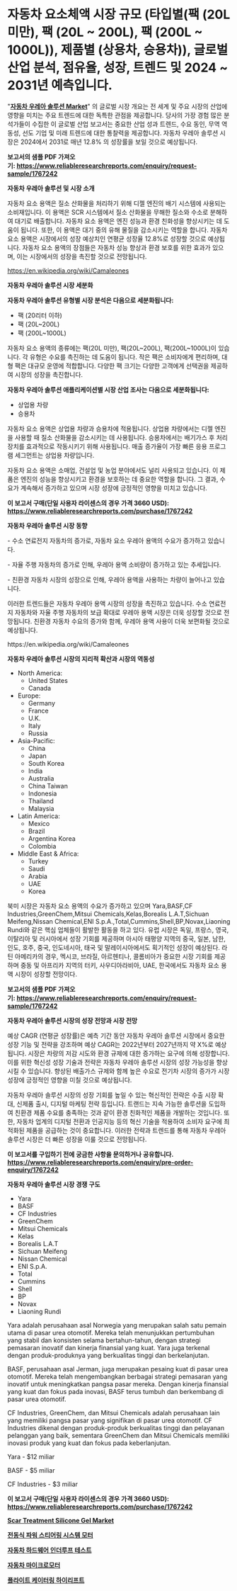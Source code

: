 <p><h1>자동차 요소체액 시장 규모 (타입별(팩 (20L 미만), 팩 (20L ~ 200L), 팩 (200L ~ 1000L)), 제품별 (상용차, 승용차)), 글로벌 산업 분석, 점유율, 성장, 트렌드 및 2024 ~ 2031년 예측입니다.</h1></p><p>"<strong><a href="https://www.reliableresearchreports.com/global-automobile-urea-solution-market-r1767242">자동차 우레아 솔루션 Market</a></strong>" 의 글로벌 시장 개요는 전 세계 및 주요 시장의 산업에 영향을 미치는 주요 트렌드에 대한 독특한 관점을 제공합니다. 당사의 가장 경험 많은 분석가들이 수집한 이 글로벌 산업 보고서는 중요한 산업 성과 트렌드, 수요 동인, 무역 역동성, 선도 기업 및 미래 트렌드에 대한 통찰력을 제공합니다. 자동차 우레아 솔루션 시장은 2024에서 2031로 매년 12.8% 의 성장률을 보일 것으로 예상됩니다.</p>
<p><strong>보고서의 샘플 PDF 가져오기:&nbsp;<a href="https://www.reliableresearchreports.com/enquiry/request-sample/1767242">https://www.reliableresearchreports.com/enquiry/request-sample/1767242</a></strong></p>
<p><strong>자동차 우레아 솔루션 및 시장 소개</strong></p>
<p><p>자동차 요소 용액은 질소 산화물을 처리하기 위해 디젤 엔진의 배기 시스템에 사용되는 소비재입니다. 이 용액은 SCR 시스템에서 질소 산화물을 무해한 질소와 수소로 분해하여 대기로 배출합니다. 자동차 요소 용액은 엔진 성능과 환경 친화성을 향상시키는 데 도움이 됩니다. 또한, 이 용액은 대기 중의 유해 물질을 감소시키는 역할을 합니다. 자동차 요소 용액은 시장에서의 성장 예상치인 연평균 성장율 12.8%로 성장할 것으로 예상됩니다. 자동차 요소 용액의 장점들은 자동차 성능 향상과 환경 보호를 위한 효과가 있으며, 이는 시장에서의 성장을 촉진할 것으로 전망됩니다.</p></p>
<p><a href="https://en.wikipedia.org/wiki/Camaleones">https://en.wikipedia.org/wiki/Camaleones</a></p>
<p><strong>자동차 우레아 솔루션 시장 세분화</strong></p>
<p><strong>자동차 우레아 솔루션 유형별 시장 분석은 다음으로 세분화됩니다:</strong></p>
<p><ul><li>팩 (20리터 이하)</li><li>팩 (20L~200L)</li><li>팩 (200L~1000L)</li></ul></p>
<p><p>자동차 요소 용액의 종류에는 팩(20L 미만), 팩(20L~200L), 팩(200L~1000L)이 있습니다. 각 유형은 수요를 촉진하는 데 도움이 됩니다. 작은 팩은 소비자에게 편리하며, 대형 팩은 대규모 운영에 적합합니다. 다양한 팩 크기는 다양한 고객에게 선택권을 제공하여 시장의 성장을 촉진합니다.</p></p>
<p><strong>자동차 우레아 솔루션 애플리케이션별 시장 산업 조사는 다음으로 세분화됩니다:</strong></p>
<p><ul><li>상업용 차량</li><li>승용차</li></ul></p>
<p><p>자동차 요소 용액은 상업용 차량과 승용차에 적용됩니다. 상업용 차량에서는 디젤 엔진을 사용할 때 질소 산화물을 감소시키는 데 사용됩니다. 승용차에서는 배기가스 후 처리장치를 효과적으로 작동시키기 위해 사용됩니다. 매출 증가율이 가장 빠른 응용 프로그램 세그먼트는 상업용 차량입니다. </p><p>자동차 요소 용액은 소매업, 건설업 및 농업 분야에서도 널리 사용되고 있습니다. 이 제품은 엔진의 성능을 향상시키고 환경을 보호하는 데 중요한 역할을 합니다. 그 결과, 수요가 계속해서 증가하고 있으며 시장 성장에 긍정적인 영향을 미치고 있습니다.</p></p>
<p><strong>이 보고서 구매(단일 사용자 라이센스의 경우 가격 3660 USD): <a href="https://www.reliableresearchreports.com/purchase/1767242">https://www.reliableresearchreports.com/purchase/1767242</a></strong></p>
<p><strong>자동차 우레아 솔루션 시장 동향</strong></p>
<p><p>- 수소 연료전지 자동차의 증가로, 자동차 요소 우레아 용액의 수요가 증가하고 있습니다.</p><p>- 자율 주행 자동차의 증가로 인해, 우레아 용액 소비량이 증가하고 있는 추세입니다.</p><p>- 친환경 자동차 시장의 성장으로 인해, 우레아 용액을 사용하는 차량이 늘어나고 있습니다.</p><p>이러한 트렌드들은 자동차 우레아 용액 시장의 성장을 촉진하고 있습니다. 수소 연료전지 자동차와 자율 주행 자동차의 보급 확대로 우레아 용액 시장은 더욱 성장할 것으로 전망됩니다. 친환경 자동차 수요의 증가와 함께, 우레아 용액 사용이 더욱 보편화될 것으로 예상됩니다.</p></p>
<p>https://en.wikipedia.org/wiki/Camaleones</p>
<p><strong>자동차 우레아 솔루션 시장의 지리적 확산과 시장의 역동성</strong></p>
<p><ul>
    <li>
        North America:
        <ul>
            <li>United States</li>
            <li>Canada</li>
        </ul>
    </li>
    <li>
        Europe:
        <ul>
            <li>Germany</li>
            <li>France</li>
            <li>U.K.</li>
            <li>Italy</li>
            <li>Russia</li>
        </ul>
    </li>
    <li>
        Asia-Pacific:
        <ul>
            <li>China</li>
            <li>Japan</li>
            <li>South Korea</li>
            <li>India</li>
            <li>Australia</li>
            <li>China Taiwan</li>
            <li>Indonesia</li>
            <li>Thailand</li>
            <li>Malaysia</li>
        </ul>
    </li>
    <li>
        Latin America:
        <ul>
            <li>Mexico</li>
            <li>Brazil</li>
            <li>Argentina Korea</li>
            <li>Colombia</li>
        </ul>
    </li>
    <li>
        Middle East & Africa:
        <ul>
            <li>Turkey</li>
            <li>Saudi</li>
            <li>Arabia</li>
            <li>UAE</li>
            <li>Korea</li>
        </ul>
    </li>
    </ul></p>
<p><p>북미 시장은 자동차 요소 용액의 수요가 증가하고 있으며 Yara,BASF,CF Industries,GreenChem,Mitsui Chemicals,Kelas,Borealis L.A.T,Sichuan Meifeng,Nissan Chemical,ENI S.p.A.,Total,Cummins,Shell,BP,Novax,Liaoning Rundi와 같은 핵심 업체들이 활발한 활동을 하고 있다. 유럽 시장은 독일, 프랑스, 영국, 이탈리아 및 러시아에서 성장 기회를 제공하며 아시아 태평양 지역의 중국, 일본, 남한, 인도, 호주, 중국, 인도네시아, 태국 및 말레이시아에서도 획기적인 성장이 예상된다. 라틴 아메리카의 경우, 멕시코, 브라질, 아르헨티나, 콜롬비아가 중요한 시장 기회를 제공하며 중동 및 아프리카 지역의 터키, 사우디아라비아, UAE, 한국에서도 자동차 요소 용액 시장이 성장할 전망이다.</p></p>
<p><strong>보고서의 샘플 PDF 가져오기:&nbsp;<a href="https://www.reliableresearchreports.com/enquiry/request-sample/1767242">https://www.reliableresearchreports.com/enquiry/request-sample/1767242</a></strong></p>
<p><strong>자동차 우레아 솔루션 시장의 성장 전망과 시장 전망</strong></p>
<p><p>예상 CAGR (연평균 성장률)은 예측 기간 동안 자동차 우레아 솔루션 시장에서 중요한 성장 기능 및 전략을 강조하며 예상 CAGR는 2022년부터 2027년까지 약 X%로 예상됩니다. 시장은 차량의 저감 시도와 환경 규제에 대한 증가하는 요구에 의해 성장합니다. 이를 위한 혁신성 성장 기술과 전략은 자동차 우레아 솔루션 시장의 성장 가능성을 향상시킬 수 있습니다. 향상된 배출가스 규제와 함께 높은 수요로 전기차 시장의 증가가 시장 성장에 긍정적인 영향을 미칠 것으로 예상됩니다.</p><p>자동차 우레아 솔루션 시장의 성장 기회를 높일 수 있는 혁신적인 전략은 수출 시장 확대, 신제품 출시, 디지털 마케팅 전략 등입니다. 트랜드는 지속 가능한 솔루션을 도입하여 친환경 제품 수요를 충족하는 것과 같이 환경 친화적인 제품을 개발하는 것입니다. 또한, 자동차 업계의 디지털 전환과 인공지능 등의 혁신 기술을 적용하여 소비자 요구에 최적화된 제품을 공급하는 것이 중요합니다. 이러한 전략과 트렌드를 통해 자동차 우레아 솔루션 시장은 더 빠른 성장을 이룰 것으로 전망됩니다.</p></p>
<p><strong>이 보고서를 구입하기 전에 궁금한 사항을 문의하거나 공유합니다. <a href="https://www.reliableresearchreports.com/enquiry/pre-order-enquiry/1767242">https://www.reliableresearchreports.com/enquiry/pre-order-enquiry/1767242</a></strong></p>
<p><strong>자동차 우레아 솔루션 시장 경쟁 구도</strong></p>
<p><ul><li>Yara</li><li>BASF</li><li>CF Industries</li><li>GreenChem</li><li>Mitsui Chemicals</li><li>Kelas</li><li>Borealis L.A.T</li><li>Sichuan Meifeng</li><li>Nissan Chemical</li><li>ENI S.p.A.</li><li>Total</li><li>Cummins</li><li>Shell</li><li>BP</li><li>Novax</li><li>Liaoning Rundi</li></ul></p>
<p><p>Yara adalah perusahaan asal Norwegia yang merupakan salah satu pemain utama di pasar urea otomotif. Mereka telah menunjukkan pertumbuhan yang stabil dan konsisten selama bertahun-tahun, dengan strategi pemasaran inovatif dan kinerja finansial yang kuat. Yara juga terkenal dengan produk-produknya yang berkualitas tinggi dan berkelanjutan.</p><p>BASF, perusahaan asal Jerman, juga merupakan pesaing kuat di pasar urea otomotif. Mereka telah mengembangkan berbagai strategi pemasaran yang inovatif untuk meningkatkan pangsa pasar mereka. Dengan kinerja finansial yang kuat dan fokus pada inovasi, BASF terus tumbuh dan berkembang di pasar urea otomotif.</p><p>CF Industries, GreenChem, dan Mitsui Chemicals adalah perusahaan lain yang memiliki pangsa pasar yang signifikan di pasar urea otomotif. CF Industries dikenal dengan produk-produk berkualitas tinggi dan pelayanan pelanggan yang baik, sementara GreenChem dan Mitsui Chemicals memiliki inovasi produk yang kuat dan fokus pada keberlanjutan.</p><p>Yara - $12 miliar</p><p>BASF - $5 miliar</p><p>CF Industries - $3 miliar</p></p>
<p><strong>이 보고서 구매(단일 사용자 라이센스의 경우 가격 3660 USD): <a href="https://www.reliableresearchreports.com/purchase/1767242">https://www.reliableresearchreports.com/purchase/1767242</a></strong></p>
<p><strong><p><a href="https://www.linkedin.com/pulse/scar-treatment-silicone-gel-market-global-regional-analysis-asgzc?trackingId=paNh%2FJFYQqKTQkSc2hrcZw%3D%3D">Scar Treatment Silicone Gel Market</a></p><p><a href="https://github.com/Nicolasrown5/Market-Research-Report-List-2/blob/main/659373998122.md">전동식 파워 스티어링 시스템 모터</a></p><p><a href="https://github.com/shampaakter36/Market-Research-Report-List-2/blob/main/437138698123.md">자동차 하드웨어 인더루프 테스트</a></p><p><a href="https://github.com/rcabello548/Market-Research-Report-List-3/blob/main/635939498121.md">자동차 마이크로모터</a></p><p><a href="https://github.com/KellyLyncyh543964/Market-Research-Report-List-3/blob/main/455715998120.md">플라이트 케이터링 하이리프트</a></p></strong></p>
<p></p>